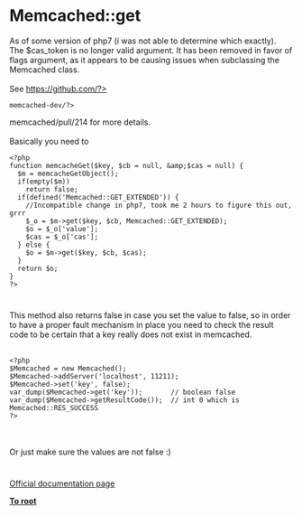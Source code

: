# Memcached::get



As of some version of php7 (i was not able to determine which exactly).<br>The $cas_token is no longer valid argument. It has been removed in favor of flags argument, as it appears to be causing issues when subclassing the Memcached class.<br><br>See https://github.com/?>
```
memcached-dev/?>
```
memcached/pull/214 for more details.<br><br>Basically you need to <br>

```
<?php
function memcacheGet($key, $cb = null, &amp;$cas = null) {
  $m = memcacheGetObject();
  if(empty($m))
    return false;
  if(defined('Memcached::GET_EXTENDED')) {
    //Incompatible change in php7, took me 2 hours to figure this out, grrr
    $_o = $m->get($key, $cb, Memcached::GET_EXTENDED);
    $o = $_o['value'];
    $cas = $_o['cas'];
  } else {
    $o = $m->get($key, $cb, $cas);
  }
  return $o;
}
?>
```
  

#

This method also returns false in case you set the value to false, so in order to have a proper fault mechanism in place you need to check the result code to be certain that a key really does not exist in memcached.<br><br>

```
<?php
$Memcached = new Memcached();
$Memcached->addServer('localhost', 11211);
$Memcached->set('key', false);
var_dump($Memcached->get('key'));       // boolean false
var_dump($Memcached->getResultCode());  // int 0 which is Memcached::RES_SUCCESS
?>
```
<br><br>Or just make sure the values are not false :)  

#

[Official documentation page](https://www.php.net/manual/en/memcached.get.php)

**[To root](/README.md)**